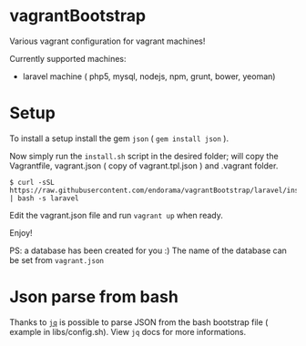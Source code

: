 vagrantBootstrap
================

Various vagrant configuration for vagrant machines!

Currently supported machines:
- laravel machine ( php5, mysql, nodejs, npm, grunt, bower, yeoman)

# Setup

To install a setup install the gem `json` ( `gem install json` ).

Now simply run the `install.sh` script in the desired folder; will copy the
Vagrantfile, vagrant.json ( copy of vagrant.tpl.json ) and .vagrant folder.

```
$ curl -sSL https://raw.githubusercontent.com/endorama/vagrantBootstrap/laravel/install.sh | bash -s laravel
```

Edit the vagrant.json file and run `vagrant up` when ready.

Enjoy!

PS: a database has been created for you :) The name of the database can be set from `vagrant.json`

# Json parse from bash

Thanks to [`jq`](http://stedolan.github.io/jq/) is possible to parse JSON from the bash bootstrap file ( example in libs/config.sh). View `jq` docs for more informations.
